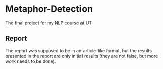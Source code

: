 # Metaphor-Detection
The final project for my NLP course at UT

## Report 
The report was supposed to be in an article-like format, but the results presented in the report are only initial results (they are not false, but more work needs to be done). 
